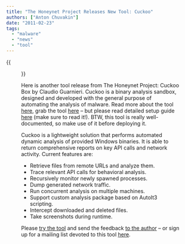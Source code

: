 ```yaml
---
title: "The Honeynet Project Releases New Tool: Cuckoo"
authors: ["Anton Chuvakin"]
date: "2011-02-23"
tags: 
  - "malware"
  - "news"
  - "tool"
---
```

{{<figure src="images/banner.png" alt="Banner" width="50%">}}

Here is another tool release from The Honeynet Project: Cuckoo Box by Claudio Guarnieri. Cuckoo is a binary analysis sandbox, designed and developed with the general purpose of automating the analysis of malware. Read more about the tool [here](https://cuckoosandbox.org/), grab the tool [here](https://cuckoosandbox.org/downloadp) – but please read detailed setup guide [here](https://cuckoo.sh/docs/) (make sure to read it!). BTW, this tool is really well-documented, so make use of it before deploying it.

Cuckoo is a lightweight solution that performs automated dynamic analysis of provided Windows binaries. It is able to return comprehensive reports on key API calls and network activity. Current features are:

- Retrieve files from remote URLs and analyze them.
- Trace relevant API calls for behavioral analysis.
- Recursively monitor newly spawned processes.
- Dump generated network traffic.
- Run concurrent analysis on multiple machines.
- Support custom analysis package based on AutoIt3 scripting.
- Intercept downloaded and deleted files.
- Take screenshots during runtime.

Please [try the tool](https://cuckoosandbox.org/) and send the feedback [to the author](https://cuckoosandbox.org/) – or sign up for a mailing list devoted to this tool [here](https://public.honeynet.org/mailman/listinfo/cuckoo).
